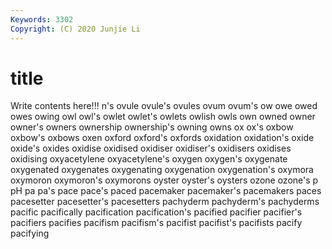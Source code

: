 ```yaml
---
Keywords: 3302
Copyright: (C) 2020 Junjie Li
---
```


# title

Write contents here!!!
n's 
ovule 
ovule's 
ovules
ovum 
ovum's 
ow 
owe 
owed 
owes 
owing 
owl 
owl's 
owlet
owlet's 
owlets 
owlish 
owls 
own 
owned 
owner 
owner's 
owners 
ownership
ownership's 
owning 
owns 
ox 
ox's 
oxbow 
oxbow's 
oxbows 
oxen 
oxford
oxford's 
oxfords 
oxidation 
oxidation's 
oxide 
oxide's 
oxides 
oxidise 
oxidised 
oxidiser
oxidiser's 
oxidisers 
oxidises 
oxidising 
oxyacetylene 
oxyacetylene's 
oxygen 
oxygen's 
oxygenate 
oxygenated
oxygenates 
oxygenating 
oxygenation 
oxygenation's 
oxymora 
oxymoron 
oxymoron's 
oxymorons 
oyster 
oyster's
oysters 
ozone 
ozone's 
p 
pH 
pa 
pa's 
pace 
pace's 
paced
pacemaker 
pacemaker's 
pacemakers 
paces 
pacesetter 
pacesetter's 
pacesetters 
pachyderm 
pachyderm's 
pachyderms
pacific 
pacifically 
pacification 
pacification's 
pacified 
pacifier 
pacifier's 
pacifiers 
pacifies 
pacifism
pacifism's 
pacifist 
pacifist's 
pacifists 
pacify 
pacifying 
